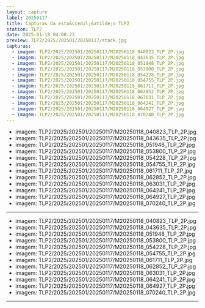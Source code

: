 ```yaml
---
layout: capture
label: 20250117
title: Capturas da esta&ccedil;&atilde;o TLP2
station: TLP2
date: 2025-01-18 04:08:23
preview: TLP2/2025/202501/20250117/stack.jpg
capturas:
  - imagem: TLP2/2025/202501/20250117/M20250118_040823_TLP_2P.jpg
  - imagem: TLP2/2025/202501/20250117/M20250118_043635_TLP_2P.jpg
  - imagem: TLP2/2025/202501/20250117/M20250118_051948_TLP_2P.jpg
  - imagem: TLP2/2025/202501/20250117/M20250118_053800_TLP_2P.jpg
  - imagem: TLP2/2025/202501/20250117/M20250118_054228_TLP_2P.jpg
  - imagem: TLP2/2025/202501/20250117/M20250118_054755_TLP_2P.jpg
  - imagem: TLP2/2025/202501/20250117/M20250118_061711_TLP_2P.jpg
  - imagem: TLP2/2025/202501/20250117/M20250118_062852_TLP_2P.jpg
  - imagem: TLP2/2025/202501/20250117/M20250118_063031_TLP_2P.jpg
  - imagem: TLP2/2025/202501/20250117/M20250118_064241_TLP_2P.jpg
  - imagem: TLP2/2025/202501/20250117/M20250118_064927_TLP_2P.jpg
  - imagem: TLP2/2025/202501/20250117/M20250118_070240_TLP_2P.jpg
---
```

  - imagem: TLP2/2025/202501/20250117/M20250118_040823_TLP_2P.jpg
  - imagem: TLP2/2025/202501/20250117/M20250118_043635_TLP_2P.jpg
  - imagem: TLP2/2025/202501/20250117/M20250118_051948_TLP_2P.jpg
  - imagem: TLP2/2025/202501/20250117/M20250118_053800_TLP_2P.jpg
  - imagem: TLP2/2025/202501/20250117/M20250118_054228_TLP_2P.jpg
  - imagem: TLP2/2025/202501/20250117/M20250118_054755_TLP_2P.jpg
  - imagem: TLP2/2025/202501/20250117/M20250118_061711_TLP_2P.jpg
  - imagem: TLP2/2025/202501/20250117/M20250118_062852_TLP_2P.jpg
  - imagem: TLP2/2025/202501/20250117/M20250118_063031_TLP_2P.jpg
  - imagem: TLP2/2025/202501/20250117/M20250118_064241_TLP_2P.jpg
  - imagem: TLP2/2025/202501/20250117/M20250118_064927_TLP_2P.jpg
  - imagem: TLP2/2025/202501/20250117/M20250118_070240_TLP_2P.jpg
---
  - imagem: TLP2/2025/202501/20250117/M20250118_040823_TLP_2P.jpg
  - imagem: TLP2/2025/202501/20250117/M20250118_043635_TLP_2P.jpg
  - imagem: TLP2/2025/202501/20250117/M20250118_051948_TLP_2P.jpg
  - imagem: TLP2/2025/202501/20250117/M20250118_053800_TLP_2P.jpg
  - imagem: TLP2/2025/202501/20250117/M20250118_054228_TLP_2P.jpg
  - imagem: TLP2/2025/202501/20250117/M20250118_054755_TLP_2P.jpg
  - imagem: TLP2/2025/202501/20250117/M20250118_061711_TLP_2P.jpg
  - imagem: TLP2/2025/202501/20250117/M20250118_062852_TLP_2P.jpg
  - imagem: TLP2/2025/202501/20250117/M20250118_063031_TLP_2P.jpg
  - imagem: TLP2/2025/202501/20250117/M20250118_064241_TLP_2P.jpg
  - imagem: TLP2/2025/202501/20250117/M20250118_064927_TLP_2P.jpg
  - imagem: TLP2/2025/202501/20250117/M20250118_070240_TLP_2P.jpg
---
